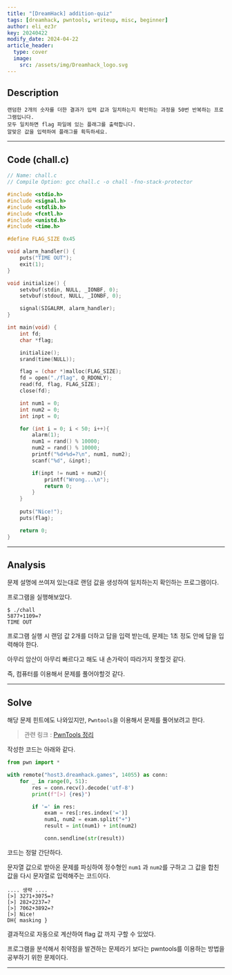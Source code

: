```yaml
---
title: "[DreamHack] addition-quiz"
tags: [dreamhack, pwntools, writeup, misc, beginner]
author: eli_ez3r
key: 20240422
modify_date: 2024-04-22
article_header:
  type: cover
  image:
    src: /assets/img/Dreamhack_logo.svg
---
```


## Description

```
랜덤한 2개의 숫자를 더한 결과가 입력 값과 일치하는지 확인하는 과정을 50번 반복하는 프로그램입니다.
모두 일치하면 flag 파일에 있는 플래그를 출력합니다.
알맞은 값을 입력하여 플래그를 획득하세요.
```
-----

## Code (chall.c)

```c
// Name: chall.c
// Compile Option: gcc chall.c -o chall -fno-stack-protector

#include <stdio.h>
#include <signal.h>
#include <stdlib.h>
#include <fcntl.h>
#include <unistd.h>
#include <time.h>

#define FLAG_SIZE 0x45

void alarm_handler() {
    puts("TIME OUT");
    exit(1);
}

void initialize() {
    setvbuf(stdin, NULL, _IONBF, 0);
    setvbuf(stdout, NULL, _IONBF, 0);

    signal(SIGALRM, alarm_handler);
}

int main(void) {
    int fd;
    char *flag;

    initialize();
    srand(time(NULL)); 

    flag = (char *)malloc(FLAG_SIZE);
    fd = open("./flag", O_RDONLY);
    read(fd, flag, FLAG_SIZE);
    close(fd);

    int num1 = 0;
    int num2 = 0;
    int inpt = 0; 

    for (int i = 0; i < 50; i++){
        alarm(1);
        num1 = rand() % 10000;
        num2 = rand() % 10000;
        printf("%d+%d=?\n", num1, num2);
        scanf("%d", &inpt);

        if(inpt != num1 + num2){
            printf("Wrong...\n");
            return 0;
        }
    } 
    
    puts("Nice!");
    puts(flag);

    return 0;
}
```
---

## Analysis

문제 설명에 쓰여져 있는대로 랜덤 값을 생성하여 일치하는지 확인하는 프로그램이다.

프로그램을 실행해보았다.

```shell
$ ./chall 
5877+1109=?
TIME OUT
```

프로그램 실행 시 랜덤 값 2개를 더하고 답을 입력 받는데,
문제는 1초 정도 안에 답을 입력해야 한다.

아무리 암산이 아무리 빠르다고 해도 내 손가락이 따라가지 못할것 같다.

즉, 컴퓨터를 이용해서 문제를 풀어야할것 같다.

---

## Solve

해당 문제 힌트에도 나와있지만, `Pwntools`을 이용해서 문제를 풀어보려고 한다.

> 관련 링크 : [PwnTools 정리](https://eliez3r.github.io/post/2019/11/15/study-manual-pwntools.html)


작성한 코드는 아래와 같다.

```python
from pwn import *

with remote("host3.dreamhack.games", 14055) as conn:
    for _ in range(0, 51):
        res = conn.recv().decode('utf-8')
        print(f"[>] {res}")

        if '=' in res:
            exam = res[:res.index('=')]
            num1, num2 = exam.split("+")
            result = int(num1) + int(num2)

            conn.sendline(str(result))
```

코드는 정말 간단하다.

문자열 값으로 받아온 문제를 파싱하여 정수형인 `num1` 과 `num2`를 구하고 그 값을 합친 값을 다시 문자열로 입력해주는 코드이다.

```shell
.... 생략 ....
[>] 3271+3075=?
[>] 282+2237=?
[>] 7062+3892=?
[>] Nice!
DH{ masking }
```

결과적으로 자동으로 계산하여 flag 값 까지 구할 수 있었다.

프로그램을 분석해서 취약점을 발견하는 문제라기 보다는
pwntools를 이용하는 방법을 공부하기 위한 문제이다.

-----

